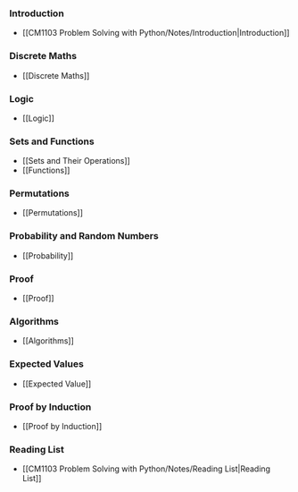
### Introduction
- [[CM1103 Problem Solving with Python/Notes/Introduction|Introduction]]

### Discrete Maths
- [[Discrete Maths]]

### Logic
- [[Logic]]

### Sets and Functions
- [[Sets and Their Operations]]
- [[Functions]]

### Permutations
- [[Permutations]]

### Probability and Random Numbers
- [[Probability]]

### Proof
- [[Proof]]

### Algorithms
- [[Algorithms]]

### Expected Values
- [[Expected Value]]

### Proof by Induction
- [[Proof by Induction]]

### Reading List
- [[CM1103 Problem Solving with Python/Notes/Reading List|Reading List]]